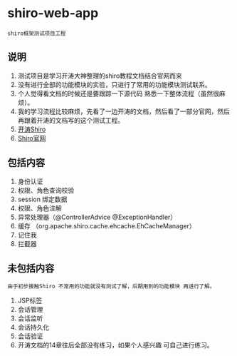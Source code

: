 # shiro-web-app


```
shiro框架测试项目工程
```

## 说明
1. 测试项目是学习开涛大神整理的shiro教程文档结合官网而来
2. 没有进行全部的功能模块的实验，只进行了常用的功能模块测试联系。
3. 个人觉得看文档的时候还是要跟踪一下源代码 熟悉一下整体流程（虽然很麻烦）。
4. 我的学习流程比较麻烦，先看了一边开涛的文档，然后看了一部分官网，然后再跟着开涛的文档写的这个测试工程。
5. [开涛Shiro](http://jinnianshilongnian.iteye.com/blog/2018398)
6. [Shiro官网](http://shiro.apache.org/index.html)
## 包括内容
1. 身份认证
2. 权限、角色查询校验
3. session 绑定数据
4. 权限、角色注解
5. 异常处理器（@ControllerAdvice @ExceptionHandler）
6. 缓存 （org.apache.shiro.cache.ehcache.EhCacheManager）
7. 记住我
8. 拦截器
## 未包括内容

```
由于初步接触Shiro 不常用的功能就没有测试了解，后期用到的功能模块 再进行了解。
```
1. JSP标签
2. 会话管理
3. 会话监听
4. 会话持久化
5. 会话验证
6. 开涛文档的14章往后全部没有练习，如果个人感兴趣 可自己进行练习。
